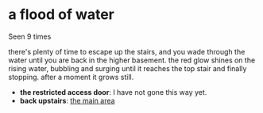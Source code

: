 # a flood of water

Seen 9 times

there's plenty of time to escape up the stairs, and you wade through the water until you are back in the higher basement. the red glow shines on the rising water, bubbling and surging until it reaches the top stair and finally stopping. after a moment it grows still.

- **the restricted access door**: I have not gone this way yet.
- **back upstairs**: [the main area](the-main-area-Nfn7g21.md)
